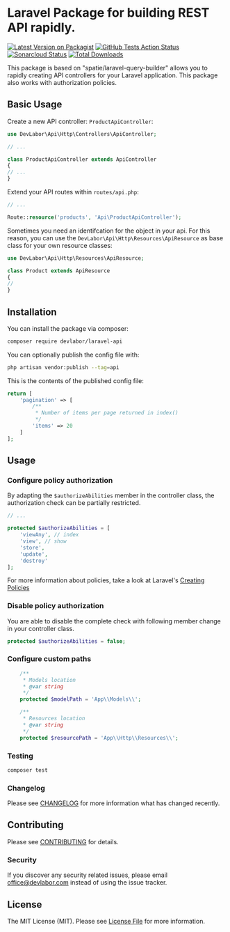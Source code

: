 # Laravel Package for building REST API rapidly.

[![Latest Version on Packagist](https://img.shields.io/packagist/v/devlabor/laravel-api)](https://packagist.org/packages/devlabor/laravel-api)
[![GitHub Tests Action Status](https://img.shields.io/github/workflow/status/devlabor/laravel-api/run-tests?label=tests)](https://github.com/devlabor/laravel-api/actions?query=workflow%3Arun-tests+branch%3Amaster)
[![Sonarcloud Status](https://sonarcloud.io/api/project_badges/measure?project=DevLabor_laravel-api&metric=alert_status)](https://sonarcloud.io/dashboard?id=DevLabor_laravel-api)
[![Total Downloads](https://img.shields.io/packagist/dt/devlabor/laravel-api?style=flat)](https://packagist.org/packages/devlabor/laravel-api)

This package is based on "spatie/laravel-query-builder" allows you to rapidly creating API controllers for your Laravel application. This package also works with authorization policies.

## Basic Usage

Create a new API controller: `ProductApiController`:

```php
use DevLabor\Api\Http\Controllers\ApiController;

// ...

class ProductApiController extends ApiController
{
// ...
}
```

Extend your API routes within `routes/api.php`:

```php
// ...

Route::resource('products', 'Api\ProductApiController');
```

Sometimes you need an identifcation for the object in your api. For this reason, you can use the `DevLabor\Api\Http\Resources\ApiResource` as base class for your own resource classes:

```php
use DevLabor\Api\Http\Resources\ApiResource;

class Product extends ApiResource
{
//
}
```

## Installation

You can install the package via composer:

```bash
composer require devlabor/laravel-api
```

You can optionally publish the config file with:
```bash
php artisan vendor:publish --tag=api
```

This is the contents of the published config file:
```php
return [
	'pagination' => [
		/**
		 * Number of items per page returned in index()
		 */
		'items' => 20
	]
];
```

## Usage

### Configure policy authorization

By adapting the `$authorizeAbilities` member in the controller class, the authorization check can be partially restricted. 
```php
// ...

protected $authorizeAbilities = [
	'viewAny', // index
	'view', // show
	'store',
	'update',
	'destroy'
];
```

For more information about policies, take a look at Laravel's [Creating Policies](https://laravel.com/docs/9.x/authorization#creating-policies)

### Disable policy authorization

You are able to disable the complete check with following member change in your controller class.

```php
protected $authorizeAbilities = false;
```

### Configure custom paths
```php
    /**
     * Models location
     * @var string
     */
    protected $modelPath = 'App\\Models\\';

    /**
     * Resources location
     * @var string
     */
    protected $resourcePath = 'App\\Http\\Resources\\';
```

### Testing

```bash
composer test
```

### Changelog

Please see [CHANGELOG](CHANGELOG.md) for more information what has changed recently.

## Contributing

Please see [CONTRIBUTING](CONTRIBUTING.md) for details.

### Security

If you discover any security related issues, please email office@devlabor.com instead of using the issue tracker.

## License

The MIT License (MIT). Please see [License File](LICENSE.md) for more information.

